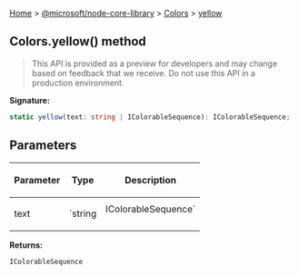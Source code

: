 [Home](./index) &gt; [@microsoft/node-core-library](./node-core-library.md) &gt; [Colors](./node-core-library.colors.md) &gt; [yellow](./node-core-library.colors.yellow.md)

## Colors.yellow() method

> This API is provided as a preview for developers and may change based on feedback that we receive. Do not use this API in a production environment.
> 

<b>Signature:</b>

```typescript
static yellow(text: string | IColorableSequence): IColorableSequence;
```

## Parameters

|  <p>Parameter</p> | <p>Type</p> | <p>Description</p> |
|  --- | --- | --- |
|  <p>text</p> | <p>`string | IColorableSequence`</p> |  |

<b>Returns:</b>

`IColorableSequence`

